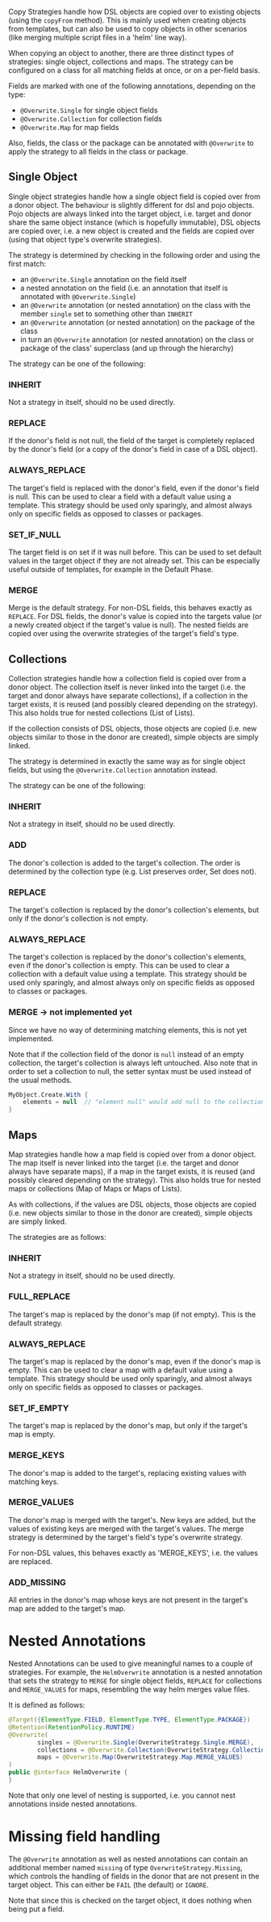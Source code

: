 Copy Strategies handle how DSL objects are copied over to existing objects (using the `copyFrom` method). This is mainly used when creating objects from templates, but can also be used to copy objects in other scenarios (like merging multiple script files in a 'helm' line way).

When copying an object to another, there are three distinct types of strategies: single object, collections and maps. The strategy can
be configured on a class for all matching fields at once, or on a per-field basis.

Fields are marked with one of the following annotations, depending on the type:

- `@Overwrite.Single` for single object fields
- `@Overwrite.Collection` for collection fields
- `@Overwrite.Map` for map fields

Also, fields, the class or the package can be annotated with `@Overwrite` to apply the strategy to all fields in the class or package.

## Single Object

Single object strategies handle how a single object field is copied over from a donor object. The behaviour is slightly different for dsl and pojo objects. Pojo objects are always linked into the target object, i.e. target and donor share the same object instance (which is
hopefully immutable), DSL objects are copied over, i.e. a new object is created and the fields are copied over (using that object type's overwrite strategies).

The strategy is determined by checking in the following order and using the first match:

- an `@Overwrite.Single` annotation on the field itself
- a nested annotation on the field (i.e. an annotation that itself is annotated with `@Overwrite.Single`)
- an `@Overwrite` annotation (or nested annotation) on the class with the member `single` set to something other than `INHERIT`
- an `@Overwrite` annotation (or nested annotation) on the package of the class 
- in turn an `@Overwrite` annotation (or nested annotation) on the class or package of the class' superclass (and up through the hierarchy)

The strategy can be one of the following:

### INHERIT

Not a strategy in itself, should no be used directly.

### REPLACE

If the donor's field is not null, the field of the target is completely replaced by the donor's field (or a copy of the 
donor's field in case of a DSL object).

### ALWAYS_REPLACE

The target's field is replaced with the donor's field, even if the donor's field is null. This can be used to clear a field with a default value using a template. This strategy should be used only sparingly, and almost always only on specific fields as opposed to classes or packages.

### SET_IF_NULL

The target field is on set if it was null before. This can be used to set default values in the target object if they are not already set. This can be especially useful outside of templates, for example in the Default Phase.

### MERGE

Merge is the default strategy. For non-DSL fields, this behaves exactly as `REPLACE`. For DSL fields, the donor's value is copied into the targets value (or a newly created object if the target's value is null). The nested fields are copied over using the overwrite strategies of the target's field's type.

## Collections

Collection strategies handle how a collection field is copied over from a donor object. The collection itself is never linked into the target (i.e. the target and donor always have separate collections), if a collection in the target exists, it is reused (and possibly cleared depending on the strategy). This also holds true for nested collections (List of Lists).

If the collection consists of DSL objects, those objects are copied (i.e. new objects similar to those in the donor are created), simple objects are simply linked. 

The strategy is determined in exactly the same way as for single object fields, but using the `@Overwrite.Collection` annotation instead.

The strategy can be one of the following:

### INHERIT

Not a strategy in itself, should no be used directly.

### ADD

The donor's collection is added to the target's collection. The order is determined by the collection type (e.g. List preserves order, Set does not).

### REPLACE

The target's collection is replaced by the donor's collection's elements, but only if the donor's collection is not empty.

### ALWAYS_REPLACE

The target's collection is replaced by the donor's collection's elements, even if the donor's collection is empty. This can be used to clear a collection with a default value using a template. This strategy should be used only sparingly, and almost always only on specific fields as opposed to classes or packages.

### MERGE -> not implemented yet

Since we have no way of determining matching elements, this is not yet implemented.

Note that if the collection field of the donor is `null` instead of an empty collection, the target's collection is always left untouched. Also note that in order to set a collection to null, the setter syntax must be used instead of the usual methods.

```groovy
MyObject.Create.With {
    elements = null  // "element null" would add null to the collection 
}
```

## Maps

Map strategies handle how a map field is copied over from a donor object. The map itself is never linked into the target (i.e. the target and donor always have separate maps), if a map in the target exists, it is reused (and possibly cleared depending on the strategy). This also holds true for nested maps or collections (Map of Maps or Maps of Lists).

As with collections, if the values are DSL objects, those objects are copied (i.e. new objects similar to those in the donor are created), simple objects are simply linked.

The strategies are as follows:

### INHERIT

Not a strategy in itself, should no be used directly.

### FULL_REPLACE

The target's map is replaced by the donor's map (if not empty). This is the default strategy.

### ALWAYS_REPLACE

The target's map is replaced by the donor's map, even if the donor's map is empty. This can be used to clear a map with a default value using a template. This strategy should be used only sparingly, and almost always only on specific fields as opposed to classes or packages.

### SET_IF_EMPTY

The target's map is replaced by the donor's map, but only if the target's map is empty.

### MERGE_KEYS

The donor's map is added to the target's, replacing existing values with matching keys. 

### MERGE_VALUES

The donor's map is merged with the target's. New keys are added, but the values of existing keys are merged with the target's values. The merge strategy is determined by the target's field's type's overwrite strategy.

For non-DSL values, this behaves exactly as 'MERGE_KEYS', i.e. the values are replaced.

### ADD_MISSING

All entries in the donor's map whose keys are not present in the target's map are added to the target's map.

# Nested Annotations

Nested Annotations can be used to give meaningful names to a couple of strategies. For example, the `HelmOverwrite` annotation is a nested annotation that sets the strategy to `MERGE` for single object fields, `REPLACE` for collections and `MERGE_VALUES` for maps, resembling the way helm merges value files.

It is defined as follows:

```java
@Target({ElementType.FIELD, ElementType.TYPE, ElementType.PACKAGE})
@Retention(RetentionPolicy.RUNTIME)
@Overwrite(
        singles = @Overwrite.Single(OverwriteStrategy.Single.MERGE),
        collections = @Overwrite.Collection(OverwriteStrategy.Collection.ALWAYS_REPLACE),
        maps = @Overwrite.Map(OverwriteStrategy.Map.MERGE_VALUES)
)
public @interface HelmOverwrite {
}
```

Note that only one level of nesting is supported, i.e. you cannot nest annotations inside nested annotations.

# Missing field handling

The `@Overwrite` annotation as well as nested annotations can contain an additional member named `missing` of type
`OverwriteStrategy.Missing`, which controls the handling of fields in the donor that are not present in the target
object. This can either be `FAIL` (the default) or `IGNORE`.

Note that since this is checked on the target object, it does nothing when being put a field.
